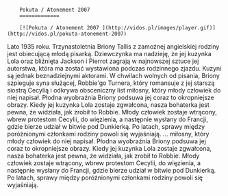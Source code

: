 
        Pokuta / Atonement 2007 
        =============
        
        [![Pokuta / Atonement 2007 ](http://vidos.pl/images/player.gif)](http://vidos.pl/pokuta-atonement-2007)
        
        
 Lato 1935 roku. Trzynastoletnia Briony Tallis z zamożnej angielskiej rodziny jest obiecującą młodą pisarką. Dziewczynka ma nadzieję, że jej kuzynka Lola oraz bliźnięta Jackson i Pierrot zagrają w najnowszej sztuce jej autorstwa, która ma zostać wystawiona podczas rodzinnego zjazdu. Kuzyni są jednak beznadziejnymi aktorami. W chwilach wolnych od pisania, Briony szpieguje syna służącej, Robbie'go Turnera, który romansuje z jej starszą siostrą Cecylią i odkrywa obsceniczny list miłosny, który młody człowiek do niej napisał. Płodna wyobraźnia Briony podsuwa jej coraz to okropniejsze obrazy. Kiedy jej kuzynka Lola zostaje zgwałcona, nasza bohaterka jest pewna, że widziała, jak zrobił to Robbie. Młody człowiek zostaje wtrącony, wbrew protestom Cecylii, do więzienia, a następnie wysłany do Francji, gdzie bierze udział w bitwie pod Dunkierką. Po latach, sprawy między poróżnionymi członkami rodziny powoli się wyjaśniają.  ... miłosny, który młody człowiek do niej napisał. Płodna wyobraźnia Briony podsuwa jej coraz to okropniejsze obrazy. Kiedy jej kuzynka Lola zostaje zgwałcona, nasza bohaterka jest pewna, że widziała, jak zrobił to Robbie. Młody człowiek zostaje wtrącony, wbrew protestom Cecylii, do więzienia, a następnie wysłany do Francji, gdzie bierze udział w bitwie pod Dunkierką. Po latach, sprawy między poróżnionymi członkami rodziny powoli się wyjaśniają.
    